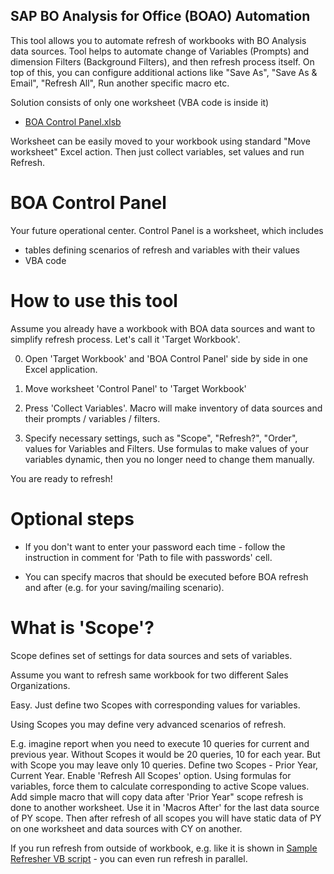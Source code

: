 ## SAP BO Analysis for Office (BOAO) Automation

This tool allows you to automate refresh of workbooks with BO Analysis data sources.
Tool helps to automate change of Variables (Prompts) and dimension Filters (Background Filters), and then refresh process itself.
On top of this, you can configure additional actions like "Save As", "Save As & Email", "Refresh All", Run another specific macro etc.

Solution consists of only one worksheet (VBA code is inside it)

- [BOA Control Panel.xlsb](https://github.com/IvanBond/SAP-BOA-Automation/blob/master/BOA%20Control%20Panel.xlsb)

Worksheet can be easily moved to your workbook using standard "Move worksheet" Excel action. Then just collect variables, set values and run Refresh.

# BOA Control Panel

Your future operational center. Control Panel is a worksheet, which includes
- tables defining scenarios of refresh and variables with their values
- VBA code

# How to use this tool

Assume you already have a workbook with BOA data sources and want to simplify refresh process. Let's call it 'Target Workbook'.

0. Open 'Target Workbook' and 'BOA Control Panel' side by side in one Excel application.

1. Move worksheet 'Control Panel' to 'Target Workbook'

2. Press 'Collect Variables'. Macro will make inventory of data sources and their prompts / variables / filters.
    
3. Specify necessary settings, such as "Scope", "Refresh?", "Order", values for Variables and Filters.
Use formulas to make values of your variables dynamic, then you no longer need to change them manually.

You are ready to refresh!

# Optional steps

- If you don't want to enter your password each time - follow the instruction in comment for 'Path to file with passwords' cell.

- You can specify macros that should be executed before BOA refresh and after (e.g. for your saving/mailing scenario).

# What is 'Scope'?

Scope defines set of settings for data sources and sets of variables.

Assume you want to refresh same workbook for two different Sales Organizations. 

Easy. Just define two Scopes with corresponding values for variables.

Using Scopes you may define very advanced scenarios of refresh.

E.g. imagine report when you need to execute 10 queries for current and previous year. Without Scopes it would be 20 queries, 10 for each year. But with Scope you may leave only 10 queries.
Define two Scopes - Prior Year, Current Year. Enable 'Refresh All Scopes' option. Using formulas for variables, force them to calculate corresponding to active Scope values. Add simple macro that will copy data after 'Prior Year" scope refresh is done to another worksheet. Use it in 'Macros After' for the last data source of PY scope. Then after refresh of all scopes you will have static data of PY on one worksheet and data sources with CY on another.

If you run refresh from outside of workbook, e.g. like it is shown in [Sample Refresher VB script](https://github.com/IvanBond/SAP-BOA-Automation/blob/master/Refresher%20Sample.vbs) - you can even run refresh in parallel.

